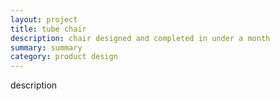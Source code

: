```yaml
---
layout: project
title: tube chair
description: chair designed and completed in under a month
summary: summary
category: product design
---
```


description
